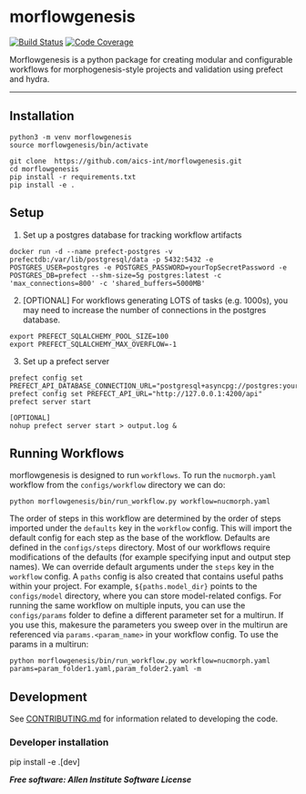 # morflowgenesis

[![Build Status](https://github.com/AllenCell/morflowgenesis/workflows/Build%20Master/badge.svg)](https://github.com/AllenCell/morflowgenesis/actions)
[![Code Coverage](https://codecov.io/gh/AllenCell/morflowgenesis/branch/master/graph/badge.svg)](https://codecov.io/gh/AllenCell/morflowgenesis)

Morflowgenesis is a python package for creating modular and configurable workflows for morphogenesis-style projects and validation using prefect and hydra.

______________________________________________________________________

## Installation

```
python3 -m venv morflowgenesis
source morflowgenesis/bin/activate

git clone  https://github.com/aics-int/morflowgenesis.git
cd morflowgenesis
pip install -r requirements.txt
pip install -e .
```

## Setup

1. Set up a postgres database for tracking workflow artifacts

```
docker run -d --name prefect-postgres -v prefectdb:/var/lib/postgresql/data -p 5432:5432 -e POSTGRES_USER=postgres -e POSTGRES_PASSWORD=yourTopSecretPassword -e POSTGRES_DB=prefect --shm-size=5g postgres:latest -c 'max_connections=800' -c 'shared_buffers=5000MB'
```

2. \[OPTIONAL\] For workflows generating LOTS of tasks (e.g. 1000s), you may need to increase the number of connections in the postgres database.

```
export PREFECT_SQLALCHEMY_POOL_SIZE=100
export PREFECT_SQLALCHEMY_MAX_OVERFLOW=-1
```

3. Set up a prefect server

```
prefect config set PREFECT_API_DATABASE_CONNECTION_URL="postgresql+asyncpg://postgres:yourTopSecretPassword@localhost:5432/prefect"
prefect config set PREFECT_API_URL="http://127.0.0.1:4200/api"
prefect server start

[OPTIONAL]
nohup prefect server start > output.log &
```

## Running Workflows

morflowgenesis is designed to run `workflows`. To run the `nucmorph.yaml` workflow from the `configs/workflow` directory we can do:

```
python morflowgenesis/bin/run_workflow.py workflow=nucmorph.yaml
```

The order of steps in this workflow are determined by the order of steps imported under the `defaults` key in the `workflow` config. This will import the default config for each step as the base of the workflow. Defaults are defined in the `configs/steps` directory. Most of our workflows require modifications of the defaults (for example specifying input and output step names). We can override default arguments under the `steps` key in the `workflow` config. A `paths` config is also created that contains useful paths within your project. For example, `${paths.model_dir}` points to the `configs/model` directory, where you can store model-related configs. For running the same workflow on multiple inputs, you can use the `configs/params` folder to define a different parameter set for a multirun. If you use this, makesure the parameters you sweep over in the multirun are referenced via `params.<param_name>` in your workflow config. To use the params in a multirun:

```
python morflowgenesis/bin/run_workflow.py workflow=nucmorph.yaml params=param_folder1.yaml,param_folder2.yaml -m
```

## Development

See [CONTRIBUTING.md](CONTRIBUTING.md) for information related to developing the code.

### Developer installation

pip install -e .\[dev\]

***Free software: Allen Institute Software License***
